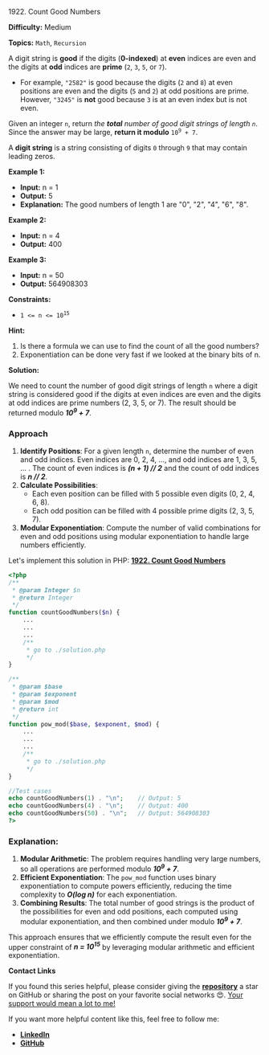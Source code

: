 1922\. Count Good Numbers

**Difficulty:** Medium

**Topics:** `Math`, `Recursion`

A digit string is **good** if the digits (**0-indexed**) at **even** indices are even and the digits at **odd** indices are **prime** (`2`, `3`, `5`, or `7`).

- For example, `"2582"` is good because the digits (`2` and `8`) at even positions are even and the digits (`5` and `2`) at odd positions are prime. However, `"3245"` is **not** good because `3` is at an even index but is not even.

Given an integer `n`, return _the **total** number of good digit strings of length `n`_. Since the answer may be large, **return it modulo** <code>10<sup>9</sup> + 7</code>.

A **digit string** is a string consisting of digits `0` through `9` that may contain leading zeros.

**Example 1:**

- **Input:** n = 1
- **Output:** 5
- **Explanation:** The good numbers of length 1 are "0", "2", "4", "6", "8".

**Example 2:**

- **Input:**  n = 4
- **Output:** 400


**Example 3:**

- **Input:** n = 50
- **Output:** 564908303



**Constraints:**

- <code>1 <= n <= 10<sup>15</sup></code>


**Hint:**
1. Is there a formula we can use to find the count of all the good numbers?
2. Exponentiation can be done very fast if we looked at the binary bits of n.



**Solution:**

We need to count the number of good digit strings of length `n` where a digit string is considered good if the digits at even indices are even and the digits at odd indices are prime numbers (2, 3, 5, or 7). The result should be returned modulo _**10<sup>9</sup> + 7**_.

### Approach
1. **Identify Positions**: For a given length `n`, determine the number of even and odd indices. Even indices are 0, 2, 4, ..., and odd indices are 1, 3, 5, ... . The count of even indices is _**(n + 1) // 2**_ and the count of odd indices is _**n // 2**_.
2. **Calculate Possibilities**:
   - Each even position can be filled with 5 possible even digits (0, 2, 4, 6, 8).
   - Each odd position can be filled with 4 possible prime digits (2, 3, 5, 7).
3. **Modular Exponentiation**: Compute the number of valid combinations for even and odd positions using modular exponentiation to handle large numbers efficiently.

Let's implement this solution in PHP: **[1922. Count Good Numbers](https://github.com/mah-shamim/leet-code-in-php/tree/main/algorithms/001922-count-good-numbers/solution.php)**

```php
<?php
/**
 * @param Integer $n
 * @return Integer
 */
function countGoodNumbers($n) {
    ...
    ...
    ...
    /**
     * go to ./solution.php
     */
}

/**
 * @param $base
 * @param $exponent
 * @param $mod
 * @return int
 */
function pow_mod($base, $exponent, $mod) {
    ...
    ...
    ...
    /**
     * go to ./solution.php
     */
}

//Test cases
echo countGoodNumbers(1) . "\n";    // Output: 5
echo countGoodNumbers(4) . "\n";    // Output: 400
echo countGoodNumbers(50) . "\n";   // Output: 564908303
?>
```

### Explanation:

1. **Modular Arithmetic**: The problem requires handling very large numbers, so all operations are performed modulo _**10<sup>9</sup> + 7**_.
2. **Efficient Exponentiation**: The `pow_mod` function uses binary exponentiation to compute powers efficiently, reducing the time complexity to _**O(log n)**_ for each exponentiation.
3. **Combining Results**: The total number of good strings is the product of the possibilities for even and odd positions, each computed using modular exponentiation, and then combined under modulo _**10<sup>9</sup> + 7**_.

This approach ensures that we efficiently compute the result even for the upper constraint of _**n = 10<sup>15</sup>**_ by leveraging modular arithmetic and efficient exponentiation.

**Contact Links**

If you found this series helpful, please consider giving the **[repository](https://github.com/mah-shamim/leet-code-in-php)** a star on GitHub or sharing the post on your favorite social networks 😍. [Your support would mean a lot to me!](https://isolatedcompliments.com/v09uayg6h?key=a647d02f1aafcddaf10536d7cd00bd7c)

If you want more helpful content like this, feel free to follow me:

- **[LinkedIn](https://www.linkedin.com/in/arifulhaque/)**
- **[GitHub](https://github.com/mah-shamim)**